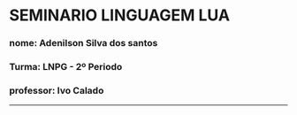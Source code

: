 # SEMINARIO LINGUAGEM LUA
### nome: Adenilson Silva dos santos
### Turma: LNPG - 2º Periodo
### professor: Ivo Calado
***

